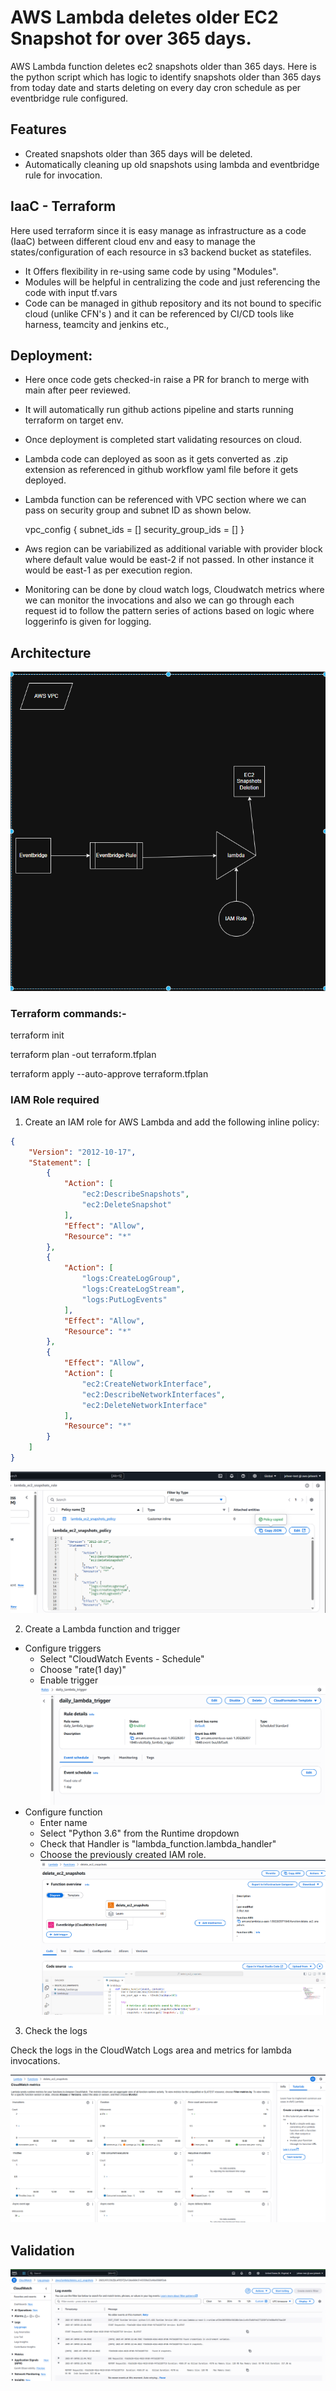 # AWS Lambda deletes older EC2 Snapshot for over 365 days.

AWS Lambda function deletes ec2 snapshots older than 365 days. Here is the python script which has logic to identify snapshots older than 365 days from today date and starts deleting on every day cron schedule as per eventbridge rule configured.

## Features

- Created snapshots older than 365 days will be deleted.
- Automatically cleaning up old snapshots using lambda and eventbridge rule for invocation.

## IaaC - Terraform

Here used terraform since it is easy manage as infrastructure as a code (IaaC) between different cloud env and easy to manage the states/configuration of each resource in s3 backend bucket as statefiles.

- It Offers flexibility in re-using same code by using "Modules".
- Modules will be helpful in centralizing the code and just referencing the code with  input tf.vars
- Code can be managed in github repository and its not bound to specific cloud (unlike CFN's ) and it can be referenced by CI/CD tools like harness, teamcity and jenkins etc., 

## Deployment:
- Here once code gets checked-in raise a PR for branch to merge with main after peer reviewed.
- It will automatically run github actions pipeline and starts running terraform on target env.
- Once deployment is completed start validating resources on cloud.
- Lambda code can deployed as soon as it gets converted as .zip extension as referenced in github workflow yaml file before it gets deployed.
- Lambda function can be referenced with VPC section where we can pass on security group and subnet ID as shown below.

  vpc_config {
    subnet_ids         = []
    security_group_ids = [] 
  }
- Aws region can be variabilized as additional variable with provider block where default value would be east-2 if not passed. In other instance it would be east-1 as per execution region.

- Monitoring can be done by cloud watch logs, Cloudwatch metrics where we can monitor the invocations and also we can go through each request id to follow the pattern series of actions based on logic where loggerinfo is given for logging.

## Architecture

![alt text](design.png)

### Terraform commands:-

terraform init

terraform plan -out terraform.tfplan

terraform apply --auto-approve terraform.tfplan

### IAM Role required

1) Create an IAM role for AWS Lambda and add the following inline policy:

```json
{
    "Version": "2012-10-17",
    "Statement": [
        {
            "Action": [
                "ec2:DescribeSnapshots",
                "ec2:DeleteSnapshot"
            ],
            "Effect": "Allow",
            "Resource": "*"
        },
        {
            "Action": [
                "logs:CreateLogGroup",
                "logs:CreateLogStream",
                "logs:PutLogEvents"
            ],
            "Effect": "Allow",
            "Resource": "*"
        },
        {
            "Effect": "Allow",
            "Action": [
                "ec2:CreateNetworkInterface",
                "ec2:DescribeNetworkInterfaces",
                "ec2:DeleteNetworkInterface"
            ],
            "Resource": "*"
        }
    ]
}
```

![alt text](Iam-role.png)

2) Create a Lambda function and trigger

* Configure triggers
    * Select "CloudWatch Events - Schedule"
    * Choose "rate(1 day)"
    * Enable trigger
![alt text](eventbridge.png)
* Configure function
    * Enter name
    * Select "Python 3.6" from the Runtime dropdown
    * Check that Handler is "lambda_function.lambda_handler"
    * Choose the previously created IAM role.
![alt text](lambda.png)
3) Check the logs

Check the logs in the CloudWatch Logs area and metrics for lambda invocations.

![alt text](metrics.png)

## Validation

![alt text](logs.png)
